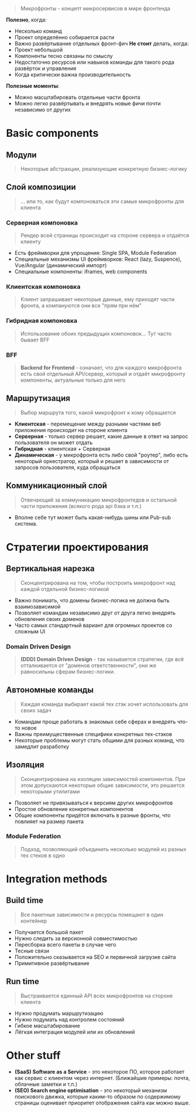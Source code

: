 > Микрофронты - концепт микросервисов в мире фронтенда

**Полезно**, когда:
* Несколько команд
* Проект определённо собирается расти
* Важно развёртывание отдельных фронт-фич
**Не стоит** делать, когда:
* Проект небольшой
* Компоненты тесно связаны по смыслу
* Недостаточно ресурсов или навыков команды для такого рода развёрток и управления
* Когда критически важна производительность

**Полезные моменты**:
* Можно масштабировать отдельные части фронта
* Можно легко развёртывать и внедрять новые фичи почти независимо от других

# Basic components
## Модули 
> Некоторые абстракции, реализующие конкретную бизнес-логику
## Слой композиции 
> ... или то, как будут компоноваться эти самые микрофронты для клиента
### Серверная компоновка
> Рендер всей страницы происходит на стороне сервера и отдаётся клиенту
* Есть фреймворки для упрощения: Single SPA, Module Federation
* Специальные механизмы UI фреймворков: React (lazy, Suspence), Vue/Angular (динамический импорт)
* Специальные компоненты: iframes, web components
### Клиентская компоновка
> Клиент запрашивает некоторые данные, ему приходят части фронта, а компануются они все "прям при нём"
### Гибридная компоновка
> Использование обоих предыдущих компоновок... Тут часто бывает BFF
### BFF
> **Backend for Frontend** - означает, что для каждого микрофронта есть свой отдельный API/сервер, который и отдаёт микрофронту компоненты, актуальные только для него
## Маршрутизация
> Выбор маршрута того, какой микрофронт к кому обращается
* **Клиентская** - перемещение между разными частями веб приложения происходит на стороне клиента
* **Серверная** - только сервер решает, какие данные в ответ на запрос пользователя он может отдать
* **Гибридная** - клиентская + Серверная
* **Динамическая** - у микрофронта есть либо свой "роутер", либо есть некоторый оркестратор, который и решает в зависимости от запросов пользователя, куда обращаться
## Коммуникационный слой
> Отвечающий за коммуникацию микрофронтедов и остальной части приложения (всякого рода api бэка и т.п.)
* Вполне себе тут может быть какая-нибудь шины или Pub-sub система.
# Стратегии проектирования
## Вертикальная нарезка 
>Сконцентрирована на том, чтобы построить микрофронт над каждой отдельной бизнес-логикой
* Важно понимать, что домены бизнес-логика не должна быть взаимозависимой
* Позволяет командам независимо друг от друга легко внедрять обновления своих доменов
* Часто самых стандартный вариант для огромных проектов со сложным UI
### Domain Driven Design
> **(DDD) Domain Driven Design** - так называется стратегии, где всё отталкивается от "доменов ответственности", они же равносильны сферам бизнес-логики.
## Автономные команды
>Каждая команда выбирает какой тех стэк хочет использовать для своих задач
* Командам проще работать в знакомых себе сферах и внедрять что-то новое
* Важны преимущественные специфики конкретных тех-стэков
* Некоторые проблемы могут стать общими для разных команд, что замедлит разработку
## Изоляция
>Сконцентрирована на изоляции зависимостей компонентов. При этом допускаются некоторые общие зависимости, это решается некоторыми утилитами
* Позволяет не привязываться к версиям других микрофронтов
* Простое обновление конкретных компонентов
* Общие компоненты придётся включать в разные фронты, что повлияет на размер пакета
### Module Federation
> Подход, позволяющий объединить несколько модулей из разных тех стеков в одно
# Integration methods
## Build time
> Все пакетные зависимости и ресурсы помещают в один контейнер
* Получается большой пакет
* Нужно следить за версионной совместимостью
* Пересборка всего пакеты в случае чего
* Тесные связи
* Положительно сказывается на SEO и первичной загрузке сайта
* Примитивное развёртывание
## Run time
> Выстраивается единный API всех микрофронтов на стороне клиента
* Нужно продумать маршрутизацию
* Нужно подумать над контролем состояний
* Гибкое масштабирование
* Лёгкая интеграция модулей или их обновлений
# Other stuff
* **(SaaS) Software as a Service** - это некоторое ПО, которое работает как сервис с клиентом через интернет. (Ближайшие примеры: почта, облачные заметки и т.п.)
* **(SEO) Search engine optimisation** - это некоторый механизм поискового движка, которые каким-то образом по содержимому страницы оценивает приоритет отображения сайта как можно выше.
